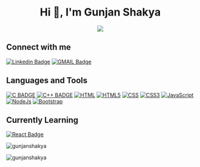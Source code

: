 <h1 align="center">Hi 👋, I'm Gunjan Shakya</h1>
<p align="center">
 <a href="https://github.com/GunjanShakya"><img src="https://readme-typing-svg.herokuapp.com/?color=8A2BE2&width=900&height=40&lines=A+CSE+Sophomore+with+keen+interest+in+Web+Development" /></a>
</p>


<h2> Connect with me</h2>

[![Linkedin Badge](https://img.shields.io/badge/-LinkedIn-0e76a8?style=for-the-badge&labelColor=0e76a8&logo=linkedin&logoColor=white)](https://www.linkedin.com/in/gunjan-shakya-99540b195/)
[![GMAIL Badge](https://img.shields.io/badge/-Mail-FF0000?style=for-the-badge&labelColor=&logo=gmail&logoColor=white)](mailto:gunjans123gs@gmail.com)
<br>


<h2> Languages and Tools </h2>


[![C BADGE](https://img.shields.io/badge/C-00599C?style=for-the-badge&logo=c&logoColor=white)](#) [![C++ BADGE](https://img.shields.io/badge/C%2B%2B-00599C?style=for-the-badge&logo=c%2B%2B&logoColor=white)](#) [![HTML](https://img.shields.io/badge/HTML-239120?style=for-the-badge&logo=html5&logoColor=white)](#) [![HTML5](https://img.shields.io/badge/HTML5-E34F26?style=for-the-badge&logo=html5&logoColor=white)](#) [![CSS](https://img.shields.io/badge/CSS-239120?&style=for-the-badge&logo=css3&logoColor=white)](#) [![CSS3](https://img.shields.io/badge/CSS3-1572B6?style=for-the-badge&logo=css3&logoColor=white)](#) [![JavaScript](https://img.shields.io/badge/JavaScript-F7DF1E?style=for-the-badge&logo=javascript&logoColor=black)](#) [![NodeJs](https://img.shields.io/badge/Node.js-43853D?style=for-the-badge&logo=node.js&logoColor=white)](#) [![Bootstrap](https://img.shields.io/badge/Bootstrap-563D7C?style=for-the-badge&logo=bootstrap&logoColor=white)](#) 
  
<h2>Currently Learning</h2>


[![React Badge](https://img.shields.io/badge/-React-61DBFB?style=for-the-badge&labelColor=black&logo=react&logoColor=61DBFB)](#)<br>

<p><img align="center" src="https://github-readme-stats.vercel.app/api/top-langs?username=gunjanshakya&show_icons=true&locale=en&layout=compact&theme=dark" alt="gunjanshakya" /></p>
<p><img align="center" src="https://github-readme-streak-stats.herokuapp.com/?user=gunjanshakya&theme=dark" alt="gunjanshakya" /></p>
